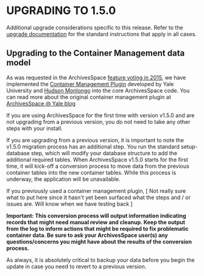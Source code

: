 UPGRADING TO 1.5.0 
==================

Additional upgrade considerations specific to this release. Refer to the [upgrade documentation](https://github.com/archivesspace/archivesspace/blob/master/UPGRADING.md) for the standard instructions that apply in all cases.

Upgrading to the Container Management data model
-------------

As was requested in the ArchivesSpace [feature voting in
2015](https://archivesspace.atlassian.net/browse/AR-1182), we have
implemented the [Container Management
Plugin](https://github.com/hudmol/container_management) developed by Yale University and [Hudson
Monlongo](http://www.hudsonmolonglo.com/) into the core ArchivesSpace code. You can read more about the original container management plugin
at [ArchivesSpace @ Yale
blog](http://campuspress.yale.edu/yalearchivesspace/2014/11/20/managing-content-managing-containers-managing-access/)

If you are using ArchivesSpace for the first time with version v1.5.0 and are not upgrading from a previous version, you do not need to take any other steps with your install. 

If you are upgrading from a previous version, it is important to note the v1.5.0 migration process has an additional step.
You run the standard setup-database step, which will modify your database
structure to add the additional required tables. When ArchivesSpace v1.5.0
starts for the first time, it will kick-off a conversion process to move data from the previous container
tables into the new container tables. While this process is underway, the
application will be unavailable. 

If you previously used a container management plugin, \[ Not really sure what to put here since it hasn't yet been surfaced what the steps and / or issues are. Will know when we have testing back \] 

**Important: This conversion process will output information indicating
records that might need manual review and cleanup. Keep the output
from the log to inform actions that might be required to fix problematic container
data. Be sure to ask your ArchivesSpace user(s) any questions/concerns you might have about the results of the conversion process.**

As always, it is absolutely critical to backup your data before you begin the update in case
you need to revert to a previous version.
